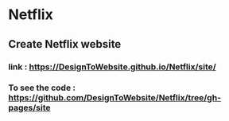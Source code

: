 # Netflix
## Create Netflix website
### link : https://DesignToWebsite.github.io/Netflix/site/
### To see the code : https://github.com/DesignToWebsite/Netflix/tree/gh-pages/site
